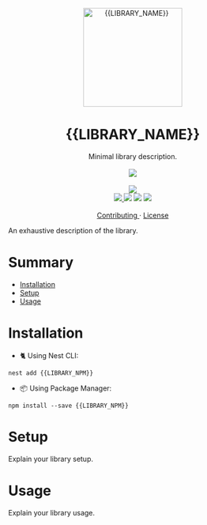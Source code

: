 <p align="center">
  <img src="https://d33wubrfki0l68.cloudfront.net/49c2be6f2607b5c12dd27f8ecc8521723447975d/f05c5/logo-small.cbbeba89.svg" alt="{{LIBRARY_NAME}}" width="200" height="200">
</p>

<h1 align="center"> {{LIBRARY_NAME}} </h1>

<p align="center">
  Minimal library description.
  <br>
  <br>
  <img src="https://github.com/{{AUTHOR_NAME}}/{{REPOSITORY_NAME}}/workflows/Build%20Library%20and%20Schematics/badge.svg">
  <br>
  <br>
  <img src="https://img.shields.io/badge/maintainer-{{AUTHOR_NAME}}-orange.svg?link=https://github.com/{{AUTHOR_NAME}}">
  <br>
  <a href="https://codecov.io/gh/{{AUTHOR_NAME}}/{{LIBRARY_NPM}}">
  <img src="https://codecov.io/gh/{{AUTHOR_NAME}}/{{LIBRARY_NPM}}/branch/master/graph/badge.svg"/>
  </a>
  <img src="https://badge.fury.io/js/{{LIBRARY_NPM}}.svg">
  <img src="https://img.shields.io/badge/license-MIT-green.svg">
  <img src="https://img.shields.io/badge/nest%20add-compatible-green.svg">
  <br>
  <br>
  <a href="CONTRIBUTING.md"> Contributing </a>
  ·
  <a href="LICENSE"> License </a>
</p>

An exhaustive description of the library.

# Summary

* [Installation]()
* [Setup]()
* [Usage]()

# Installation

* :cat2: Using Nest CLI:

```
nest add {{LIBRARY_NPM}}
```
* :package: Using Package Manager: 
```
npm install --save {{LIBRARY_NPM}}
```

# Setup

Explain your library setup.

# Usage

Explain your library usage.
